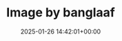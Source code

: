 ---
archive_date: 2025-01-26
code: DFSuPJZz3Dz
date: 2025-01-26 14:42:01+00:00
id: '3554106406977106163'
layout: post
media:
- id: '3554106406977106163'
  type: image
  url: media/DFSuPJZz3Dz/3554106406977106163.jpg
permalink: /p/DFSuPJZz3Dz/
thumbnail: media/DFSuPJZz3Dz/3554106406977106163.jpg
title: Image by banglaaf
---